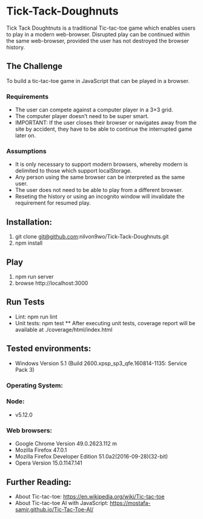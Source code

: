 # Tick-Tack-Doughnuts
Tick Tack Doughtnuts is a traditional Tic-tac-toe game which enables users to play in a modern web-browser.  Disrupted play can be continued within the same web-browser, provided the user has not destroyed the browser history.

## The Challenge
To build a tic-tac-toe game in JavaScript that can be played in a browser.

### Requirements
* The user can compete against a computer player in a 3×3 grid. 
* The computer player doesn’t need to be super smart.
* IMPORTANT: If the user closes their browser or navigates away from the site by accident, they have to be able to continue the interrupted game later on.

### Assumptions
* It is only necessary to support modern browsers, whereby modern is delimited to those which support localStorage.
* Any person using the same browser can be interpreted as the same user.
* The user does not need to be able to play from a different browser.
* Reseting the history or using an incognito window will invalidate the requirement for resumed play.


## Installation:
1. git clone git@github.com:nilvon9wo/Tick-Tack-Doughnuts.git
2. npm install

## Play
1. npm run server
2. browse http://localhost:3000

## Run Tests
* Lint: npm run lint
* Unit tests: npm test
** After executing unit tests, coverage report will be available at ./coverage/html/index.html

## Tested environments:
* Windows Version 5.1 (Build 2600.xpsp_sp3_qfe.160814-1135: Service Pack 3)
### Operating System: 
### Node: 
* v5.12.0
### Web browsers:
* Google Chrome Version 49.0.2623.112 m
* Mozilla Firefox 47.0.1
* Mozilla Firefox Developer Edition 51.0a2(2016-09-28)(32-bit)
* Opera Version 15.0.1147.141
 
## Further Reading:
* About Tic-tac-toe: https://en.wikipedia.org/wiki/Tic-tac-toe
* About Tic-tac-toe AI with JavaScript: https://mostafa-samir.github.io/Tic-Tac-Toe-AI/
